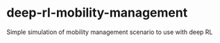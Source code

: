 # deep-rl-mobility-management
Simple simulation of mobility management scenario to use with deep RL
